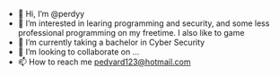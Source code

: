 - 👋 Hi, I’m @perdyy
- 👀 I’m interested in learing programming and security, and some less professional programming on my freetime. I also like to game
- 🌱 I’m currently taking a bachelor in Cyber Security
- 💞️ I’m looking to collaborate on ...
- 📫 How to reach me pedvard123@hotmail.com

<!---
perdyy/perdyy is a ✨ special ✨ repository because its `README.md` (this file) appears on your GitHub profile.
You can click the Preview link to take a look at your changes.
--->
